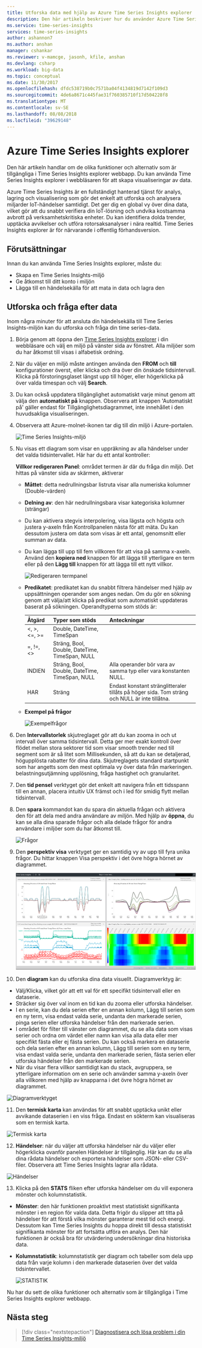 ```yaml
---
title: Utforska data med hjälp av Azure Time Series Insights explorer | Microsoft Docs
description: Den här artikeln beskriver hur du använder Azure Time Series Insights-Utforskaren i webbläsaren för att snabbt se en global vy över dina stordata och verifiera din IoT-miljö.
ms.service: time-series-insights
services: time-series-insights
author: ashannon7
ms.author: anshan
manager: cshankar
ms.reviewer: v-mamcge, jasonh, kfile, anshan
ms.devlang: csharp
ms.workload: big-data
ms.topic: conceptual
ms.date: 11/30/2017
ms.openlocfilehash: dfdc538719b0c7571ba04f4134819d7142f109d3
ms.sourcegitcommit: 4de6a8671c445fae31f760385710f17d504228f8
ms.translationtype: MT
ms.contentlocale: sv-SE
ms.lasthandoff: 08/08/2018
ms.locfileid: "39629148"
---
```

# <a name="azure-time-series-insights-explorer"></a>Azure Time Series Insights explorer
Den här artikeln handlar om de olika funktioner och alternativ som är tillgängliga i Time Series Insights explorer webbapp. Du kan använda Time Series Insights explorer i webbläsaren för att skapa visualiseringar av data.
 
Azure Time Series Insights är en fullständigt hanterad tjänst för analys, lagring och visualisering som gör det enkelt att utforska och analysera miljarder IoT-händelser samtidigt. Det ger dig en global vy över dina data, vilket gör att du snabbt verifiera din IoT-lösning och undvika kostsamma avbrott på verksamhetskritiska enheter. Du kan identifiera dolda trender, upptäcka avvikelser och utföra rotorsaksanalyser i nära realtid. Time Series Insights explorer är för närvarande i offentlig förhandsversion.

## <a name="prerequisites"></a>Förutsättningar

Innan du kan använda Time Series Insights explorer, måste du:
- Skapa en Time Series Insights-miljö
- Ge åtkomst till ditt konto i miljön
- Lägga till en händelsekälla för att mata in data och lagra den

## <a name="explore-and-query-data"></a>Utforska och fråga efter data
Inom några minuter för att ansluta din händelsekälla till Time Series Insights-miljön kan du utforska och fråga din time series-data.

1. Börja genom att öppna den [Time Series Insights explorer](https://insights.timeseries.azure.com/) i din webbläsare och välj en miljö på vänster sida av fönstret. Alla miljöer som du har åtkomst till visas i alfabetisk ordning.

2. När du väljer en miljö måste antingen använda den **FROM** och **till** konfigurationer överst, eller klicka och dra över din önskade tidsintervall.  Klicka på förstoringsglaset längst upp till höger, eller högerklicka på över valda timespan och välj **Search**.  

3. Du kan också uppdatera tillgänglighet automatiskt varje minut genom att välja den **automatiskt på** knappen.  Observera att knappen 'Automatiskt på' gäller endast för Tillgänglighetsdiagrammet, inte innehållet i den huvudsakliga visualiseringen.

4. Observera att Azure-molnet-ikonen tar dig till din miljö i Azure-portalen.

   ![Time Series Insights-miljö](media/time-series-insights-explorer/explorer1.png)

5. Nu visas ett diagram som visar en uppräkning av alla händelser under det valda tidsintervallet.  Här har du ett antal kontroller:

    **Villkor redigeraren Panel**: området termen är där du fråga din miljö.  Det hittas på vänster sida av skärmen, aktiverar 
      - **Måttet**: detta nedrullningsbar listruta visar alla numeriska kolumner (Double-värden)
      - **Delning av**: den här nedrullningsbara visar kategoriska kolumner (strängar)
      - Du kan aktivera stegvis interpolering, visa lägsta och högsta och justera y-axeln från Kontrollpanelen nästa för att mäta.  Du kan dessutom justera om data som visas är ett antal, genomsnitt eller summan av data.
      - Du kan lägga till upp till fem villkoren för att visa på samma x-axeln.  Använd den **kopiera ned** knappen för att lägga till ytterligare en term eller på den **Lägg till** knappen för att lägga till ett nytt villkor.
     
        ![Redigeraren termpanel](media/time-series-insights-explorer/explorer2.png)

      - **Predikatet**: predikatet kan du snabbt filtrera händelser med hjälp av uppsättningen operander som anges nedan. Om du gör en sökning genom att välja/att klicka på predikat som automatiskt uppdateras baserat på sökningen.      Operandtyperna som stöds är:

         |Åtgärd  |Typer som stöds  |Anteckningar  |
         |---------|---------|---------|
         |<, >, <=, >=     |  Double, DateTime, TimeSpan       |         |
         |=, !=, <>     | Sträng, Bool, Double, DateTime, TimeSpan, NULL        |         |
         |INDIEN     | Sträng, Bool, Double, DateTime, TimeSpan, NULL        |  Alla operander bör vara av samma typ eller vara konstanten NULL.        |
         |HAR     | Sträng        |  Endast konstant stränglitteraler tillåts på höger sida. Tom sträng och NULL är inte tillåtna.       |

      - **Exempel på frågor**
      
         ![Exempelfrågor](media/time-series-insights-explorer/explorer9.png)

6. Den **Intervallstorlek** skjutreglaget gör att du kan zooma in och ut intervall över samma tidsintervall.  Detta ger mer exakt kontroll över flödet mellan stora sektorer tid som visar smooth trender ned till segment som är så litet som Millisekunden, så att du kan se detaljerad, högupplösta rabatter för dina data. Skjutreglagets standard startpunkt som har angetts som den mest optimala vy över data från markeringen. belastningsutjämning upplösning, fråga hastighet och granularitet.

7. Den **tid pensel** verktyget gör det enkelt att navigera från ett tidsspann till en annan, placera intuitiv UX främst och i led för smidig flytt mellan tidsintervall.

8. Den **spara** kommandot kan du spara din aktuella frågan och aktivera den för att dela med andra användare av miljön. Med hjälp av **öppna**, du kan se alla dina sparade frågor och alla delade frågor för andra användare i miljöer som du har åtkomst till. 

   ![Frågor](media/time-series-insights-explorer/explorer3.png)

9. Den **perspektiv visa** verktyget ger en samtidig vy av upp till fyra unika frågor. Du hittar knappen Visa perspektiv i det övre högra hörnet av diagrammet.  

   ![Visa perspektiv](media/time-series-insights-explorer/explorer4.png)

10. Den **diagram** kan du utforska dina data visuellt. Diagramverktyg är:

   - Välj/Klicka, vilket gör att ett val för ett specifikt tidsintervall eller en dataserie.  
   - Sträcker sig över val inom en tid kan du zooma eller utforska händelser.  
   - I en serie, kan du dela serien efter en annan kolumn, Lägg till serien som en ny term, visa endast valda serie, undanta den markerade serien, pinga serien eller utforska händelser från den markerade serien.
   - I området för filter till vänster om diagrammet, du se alla data som visas serier och ordna om värdet eller namn kan visa alla data eller mer specifikt fästa eller ej fästa serien.  Du kan också markera en dataserie och dela serien efter en annan kolumn, Lägg till serien som en ny term, visa endast valda serie, undanta den markerade serien, fästa serien eller utforska händelser från den markerade serien.
   - När du visar flera villkor samtidigt kan du stack, avgruppera, se ytterligare information om en serie och använder samma y-axeln över alla villkoren med hjälp av knapparna i det övre högra hörnet av diagrammet.
 
   ![Diagramverktyget](media/time-series-insights-explorer/explorer5.png) 

11. Den **termisk karta** kan användas för att snabbt upptäcka unikt eller avvikande dataserien i en viss fråga. Endast en sökterm kan visualiseras som en termisk karta.    

   ![Termisk karta](media/time-series-insights-explorer/explorer6.png)

12. **Händelser**: när du väljer att utforska händelser när du väljer eller högerklicka ovanför panelen Händelser är tillgänglig.  Här kan du se alla dina rådata händelser och exportera händelser som JSON- eller CSV-filer. Observera att Time Series Insights lagrar alla rådata.

   ![Händelser](media/time-series-insights-explorer/explorer7.png)

13. Klicka på den **STATS** fliken efter utforska händelser om du vill exponera mönster och kolumnstatistik.  

   - **Mönster**: den här funktionen proaktivt mest statistiskt signifikanta mönster i en region för valda data. Detta frigör du slipper att titta på händelser för att förstå vilka mönster garanterar mest tid och energi. Dessutom kan Time Series Insights du hoppa direkt till dessa statistiskt signifikanta mönster för att fortsätta utföra en analys. Den här funktionen är också bra för utvärdering undersökningar dina historiska data. 

   - **Kolumnstatistik**: kolumnstatistik ger diagram och tabeller som dela upp data från varje kolumn i den markerade dataserien över det valda tidsintervallet.  
 
      ![STATISTIK](media/time-series-insights-explorer/explorer8.png) 

Nu har du sett de olika funktioner och alternativ som är tillgängliga i Time Series Insights explorer webbapp. 

## <a name="next-steps"></a>Nästa steg
> [!div class="nextstepaction"]
>[Diagnostisera och lösa problem i din Time Series Insights-miljö](time-series-insights-diagnose-and-solve-problems.md)

